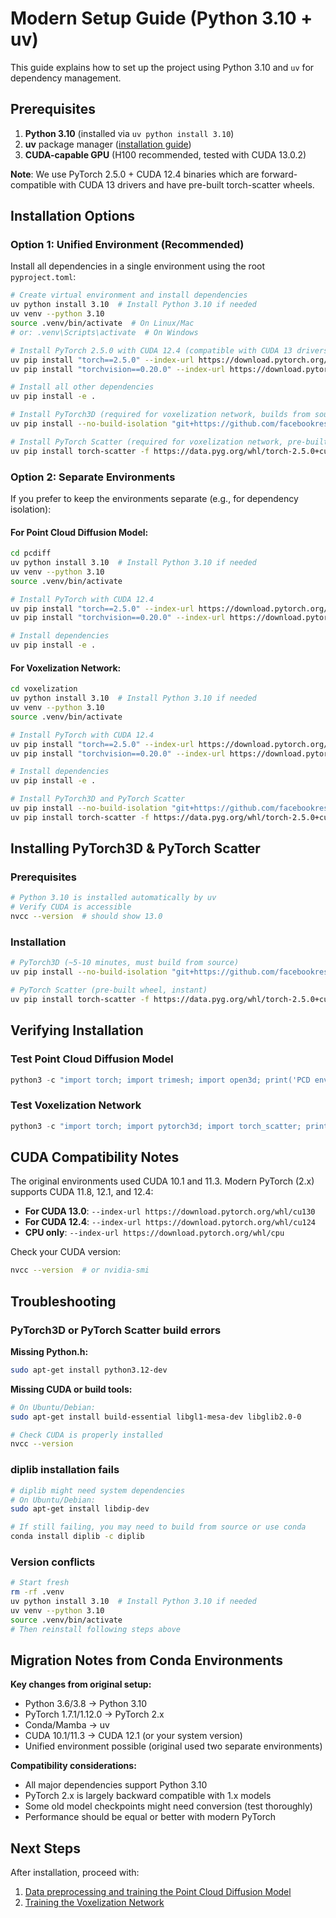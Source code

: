 # Modern Setup Guide (Python 3.10 + uv)

This guide explains how to set up the project using Python 3.10 and `uv` for dependency management.

## Prerequisites

1. **Python 3.10** (installed via `uv python install 3.10`)
2. **uv** package manager ([installation guide](https://github.com/astral-sh/uv))
3. **CUDA-capable GPU** (H100 recommended, tested with CUDA 13.0.2)

**Note**: We use PyTorch 2.5.0 + CUDA 12.4 binaries which are forward-compatible with CUDA 13 drivers and have pre-built torch-scatter wheels.

## Installation Options

### Option 1: Unified Environment (Recommended)

Install all dependencies in a single environment using the root `pyproject.toml`:

```bash
# Create virtual environment and install dependencies
uv python install 3.10  # Install Python 3.10 if needed
uv venv --python 3.10
source .venv/bin/activate  # On Linux/Mac
# or: .venv\Scripts\activate  # On Windows

# Install PyTorch 2.5.0 with CUDA 12.4 (compatible with CUDA 13 drivers)
uv pip install "torch==2.5.0" --index-url https://download.pytorch.org/whl/cu124
uv pip install "torchvision==0.20.0" --index-url https://download.pytorch.org/whl/cu124

# Install all other dependencies
uv pip install -e .

# Install PyTorch3D (required for voxelization network, builds from source)
uv pip install --no-build-isolation "git+https://github.com/facebookresearch/pytorch3d.git@stable"

# Install PyTorch Scatter (required for voxelization network, pre-built wheel)
uv pip install torch-scatter -f https://data.pyg.org/whl/torch-2.5.0+cu124.html
```

### Option 2: Separate Environments

If you prefer to keep the environments separate (e.g., for dependency isolation):

#### For Point Cloud Diffusion Model:
```bash
cd pcdiff
uv python install 3.10  # Install Python 3.10 if needed
uv venv --python 3.10
source .venv/bin/activate

# Install PyTorch with CUDA 12.4
uv pip install "torch==2.5.0" --index-url https://download.pytorch.org/whl/cu124
uv pip install "torchvision==0.20.0" --index-url https://download.pytorch.org/whl/cu124

# Install dependencies
uv pip install -e .
```

#### For Voxelization Network:
```bash
cd voxelization
uv python install 3.10  # Install Python 3.10 if needed
uv venv --python 3.10
source .venv/bin/activate

# Install PyTorch with CUDA 12.4
uv pip install "torch==2.5.0" --index-url https://download.pytorch.org/whl/cu124
uv pip install "torchvision==0.20.0" --index-url https://download.pytorch.org/whl/cu124

# Install dependencies
uv pip install -e .

# Install PyTorch3D and PyTorch Scatter
uv pip install --no-build-isolation "git+https://github.com/facebookresearch/pytorch3d.git@stable"
uv pip install torch-scatter -f https://data.pyg.org/whl/torch-2.5.0+cu124.html
```

## Installing PyTorch3D & PyTorch Scatter

### Prerequisites
```bash
# Python 3.10 is installed automatically by uv
# Verify CUDA is accessible
nvcc --version  # should show 13.0
```

### Installation
```bash
# PyTorch3D (~5-10 minutes, must build from source)
uv pip install --no-build-isolation "git+https://github.com/facebookresearch/pytorch3d.git@stable"

# PyTorch Scatter (pre-built wheel, instant)
uv pip install torch-scatter -f https://data.pyg.org/whl/torch-2.5.0+cu124.html
```

## Verifying Installation

### Test Point Cloud Diffusion Model
```python
python3 -c "import torch; import trimesh; import open3d; print('PCD environment OK')"
```

### Test Voxelization Network
```python
python3 -c "import torch; import pytorch3d; import torch_scatter; print('Voxelization environment OK')"
```

## CUDA Compatibility Notes

The original environments used CUDA 10.1 and 11.3. Modern PyTorch (2.x) supports CUDA 11.8, 12.1, and 12.4:

- **For CUDA 13.0**: `--index-url https://download.pytorch.org/whl/cu130`
- **For CUDA 12.4**: `--index-url https://download.pytorch.org/whl/cu124`
- **CPU only**: `--index-url https://download.pytorch.org/whl/cpu`

Check your CUDA version:
```bash
nvcc --version  # or nvidia-smi
```

## Troubleshooting

### PyTorch3D or PyTorch Scatter build errors

**Missing Python.h:**
```bash
sudo apt-get install python3.12-dev
```

**Missing CUDA or build tools:**
```bash
# On Ubuntu/Debian:
sudo apt-get install build-essential libgl1-mesa-dev libglib2.0-0

# Check CUDA is properly installed
nvcc --version
```

### diplib installation fails
```bash
# diplib might need system dependencies
# On Ubuntu/Debian:
sudo apt-get install libdip-dev

# If still failing, you may need to build from source or use conda
conda install diplib -c diplib
```

### Version conflicts
```bash
# Start fresh
rm -rf .venv
uv python install 3.10  # Install Python 3.10 if needed
uv venv --python 3.10
source .venv/bin/activate
# Then reinstall following steps above
```

## Migration Notes from Conda Environments

**Key changes from original setup:**
- Python 3.6/3.8 → Python 3.10
- PyTorch 1.7.1/1.12.0 → PyTorch 2.x
- Conda/Mamba → uv
- CUDA 10.1/11.3 → CUDA 12.1 (or your system version)
- Unified environment possible (original used two separate environments)

**Compatibility considerations:**
- All major dependencies support Python 3.10
- PyTorch 2.x is largely backward compatible with 1.x models
- Some old model checkpoints might need conversion (test thoroughly)
- Performance should be equal or better with modern PyTorch

## Next Steps

After installation, proceed with:
1. [Data preprocessing and training the Point Cloud Diffusion Model](./pcdiff/README.md)
2. [Training the Voxelization Network](./voxelization/README.md)

